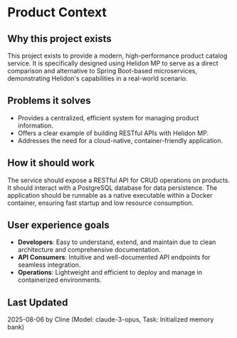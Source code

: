 # Product Context

## Why this project exists
This project exists to provide a modern, high-performance product catalog service. It is specifically designed using Helidon MP to serve as a direct comparison and alternative to Spring Boot-based microservices, demonstrating Helidon's capabilities in a real-world scenario.

## Problems it solves
- Provides a centralized, efficient system for managing product information.
- Offers a clear example of building RESTful APIs with Helidon MP.
- Addresses the need for a cloud-native, container-friendly application.

## How it should work
The service should expose a RESTful API for CRUD operations on products. It should interact with a PostgreSQL database for data persistence. The application should be runnable as a native executable within a Docker container, ensuring fast startup and low resource consumption.

## User experience goals
- **Developers**: Easy to understand, extend, and maintain due to clean architecture and comprehensive documentation.
- **API Consumers**: Intuitive and well-documented API endpoints for seamless integration.
- **Operations**: Lightweight and efficient to deploy and manage in containerized environments.

## Last Updated
2025-08-06 by Cline (Model: claude-3-opus, Task: Initialized memory bank)
